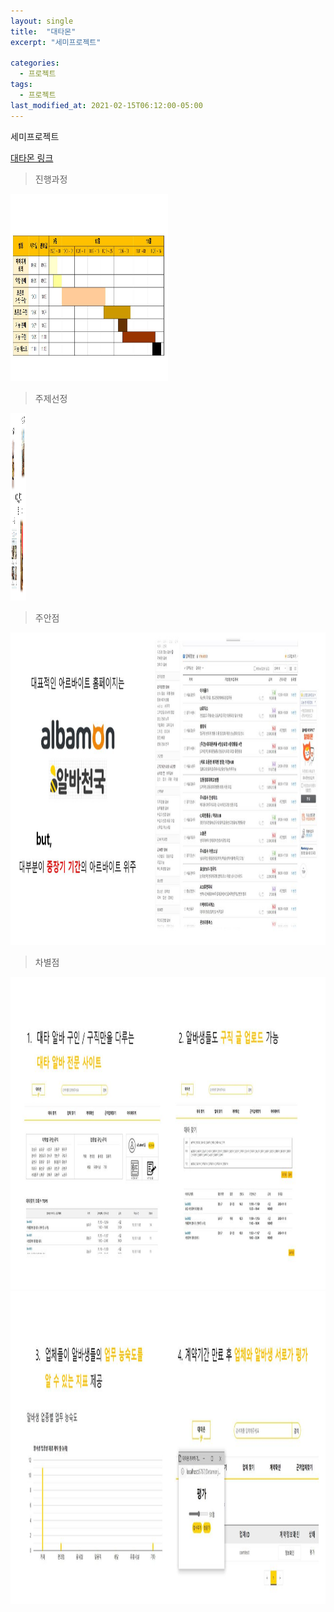 ```yaml
---
layout: single
title:  "대타몬"
excerpt: "세미프로젝트"

categories:
  - 프로젝트
tags:
  - 프로젝트
last_modified_at: 2021-02-15T06:12:00-05:00
---
```


세미프로젝트

[대타몬 링크](https://github.com/kdh66118/Detamon)  

> 진행과정
<img src="/assets/images/ppt1.JPG"  width="50%" height="300" title="진행과정" alt=""/> 

> 주제선정
<img src="/assets/images/ppt2.JPG"  width="5%" height="300" title="주제선정" alt=""/> 

> 주안점
<img src="/assets/images/ppt3.JPG"  width="100%" height="500" title="주안점" alt=""/> 

> 차별점
<img src="/assets/images/ppt4.JPG"  width="100%" height="500" title="차별점" alt=""/> 

<img src="/assets/images/ppt5.JPG"  width="100%" height="500" title="차별점" alt=""/> 



